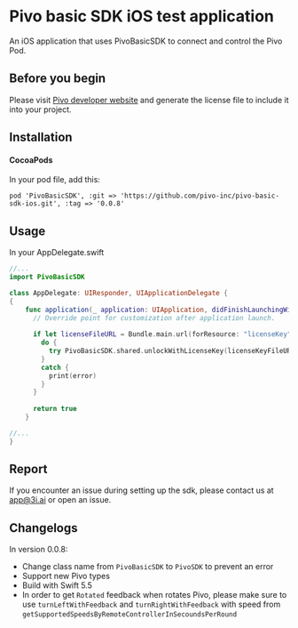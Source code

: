 # Pivo basic SDK iOS test application

An iOS application that uses PivoBasicSDK to connect and control the Pivo Pod.

## Before you begin

Please visit [Pivo developer website](https://developer.pivo.app/) and generate the license file to include it into your project. 

## Installation

#### CocoaPods
In your pod file, add this:

```
pod 'PivoBasicSDK', :git => 'https://github.com/pivo-inc/pivo-basic-sdk-ios.git', :tag => '0.0.8'
```
## Usage

In your AppDelegate.swift

```swift
//...
import PivoBasicSDK

class AppDelegate: UIResponder, UIApplicationDelegate {
{
    func application(_ application: UIApplication, didFinishLaunchingWithOptions launchOptions: [UIApplication.LaunchOptionsKey: Any]?) -> Bool {
      // Override point for customization after application launch.
      
      if let licenseFileURL = Bundle.main.url(forResource: "licenseKey", withExtension: "json") {
        do {
          try PivoBasicSDK.shared.unlockWithLicenseKey(licenseKeyFileURL: licenseFileURL)
        }
        catch {
          print(error)
        }
      }
      
      return true
    }

//...
}
```

## Report
If you encounter an issue during setting up the sdk, please contact us at app@3i.ai or open an issue.

## Changelogs

In version 0.0.8:
- Change class name from `PivoBasicSDK` to `PivoSDK` to prevent an error
- Support new Pivo types
- Build with Swift 5.5
- In order to get `Rotated` feedback when rotates Pivo, please make sure to use `turnLeftWithFeedback` and `turnRightWithFeedback` with speed from `getSupportedSpeedsByRemoteControllerInSecoundsPerRound`
